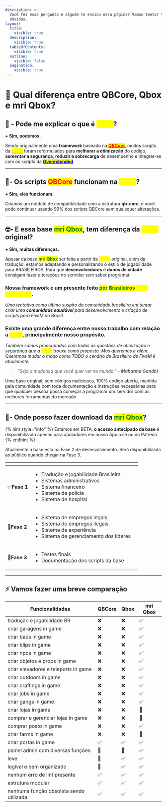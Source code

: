 ```yaml
---
description: >-
  Você fez essa pergunta e alguém te enviou essa página? Vamos tentar tirar suas
  dúvidas.
layout:
  title:
    visible: true
  description:
    visible: true
  tableOfContents:
    visible: true
  outline:
    visible: false
  pagination:
    visible: true
---
```


# 🐤 Qual diferença entre QBCore, Qbox e mri Qbox?

## 👋 - Pode me explicar o que é <mark style="color:yellow;">Qbox</mark>? <a href="#can-you-briefly-explain-what-this-qbox" id="can-you-briefly-explain-what-this-qbox"></a>

**+ Sim, podemos.**

Sendo originalmente uma **framework** baseado na [<mark style="color:red;">**QBCore**</mark>](https://docs.qbcore.org/qbcore-documentation), muitos scripts da [<mark style="color:yellow;">**Qbox**</mark>](https://docs.qbox.re/) foram reformulados para **melhorar a otimização** do código, **aumentar a segurança**, **reduzir a sobrecarga** de desempenho e integrar-se com os scripts da [<mark style="color:blue;">**Overextended**</mark>](https://overextended.dev/).

***

## 👷- Os scripts <mark style="color:red;">QBCore</mark> funcionam na <mark style="color:yellow;">Qbox</mark>?[​](https://www.whyqbox.wtf/#%F0%9F%91%B7-do-qbcore-scripts-work-in-qbox) <a href="#is-the-qbox-ready-to-use" id="is-the-qbox-ready-to-use"></a>

**+ Sim, eles funcionam.**

Criamos um módulo de compatibilidade com a estrutura **qb-core**, e você pode continuar usando 99% dos scripts QBCore sem quaisquer alterações.

***

## 🤓- E essa base <mark style="color:green;">mri Qbox</mark>, tem diferença da <mark style="color:yellow;">Qbox</mark> original?

**+ Sim, muitas diferenças.**

Apesar da base <mark style="color:green;">**mri Qbox**</mark> ser feita a partir da <mark style="color:yellow;">**Qbox**</mark> original, além da tradução, estamos adaptando e personalizando o estilo de jogabilidade para BRASILEIROS. Para que **desenvolvedores** e **donos de cidade** consigam fazer alterações no servidor sem saber programar.

### **Nossa framework é um presente feito **<mark style="color:green;">**por**</mark> <mark style="color:green;">**Brasileiros**</mark>** **<mark style="color:yellow;">**para Brasileiros**</mark>**.**&#x20;

_Uma tentativa como último suspiro da comunidade brasileira em tentar criar uma **comunidade saudável** para desenvolvimento e criação de scripts para FiveM no Brasil._

### Existe uma grande diferença entre nosso trabalho com relação a <mark style="color:yellow;">Qbox</mark>, principalmente nosso propósito.&#x20;

_Também somos preocupados com todas as questões de otimização e segurança que a <mark style="color:yellow;">Qbox</mark> trouxe como proposta. Mas queremos ir além. Queremos mudar o modo como TODO o cenário de Brasileiro de FiveM é atualmente._

> _"Seja a mudança que você quer ver no mundo." - **Mahatma Gandhi**_

Uma base original, sem códigos maliciosos, 100% código aberto, mantida pela comunidade com toda documentação e instruções necessárias para que qualquer pessoa possa começar a programar um servidor com as melhores ferramentas do mercado.

***

## 🤩- Onde posso fazer download da <mark style="color:green;">mri Qbox</mark>?

{% hint style="info" %}
Estamos em BETA, **o acesso antecipado da base** é disponibilizado apenas para apoiadores em nosso Apoia.se ou no Patreon.
{% endhint %}

Atualmente a base está na Fase 2 de desenvolvimento. Será disponibilizada ao público quando chegar na Fase 3.



<table data-view="cards"><thead><tr><th></th><th></th><th></th></tr></thead><tbody><tr><td>✅<strong>Fase 1</strong></td><td><ul><li>Tradução e jogabilidade Brasileira</li><li>Sistemas administrativos</li><li>Sistema financeiro</li><li>Sistema de polícia</li><li>Sistema de hospital</li></ul></td><td></td></tr><tr><td>🔄<strong>Fase 2</strong></td><td><ul><li>Sistema de empregos legais</li><li>Sistema de empregos ilegais</li><li>Sistema de experiência</li><li>Sistema de gerenciamento dos líderes</li></ul></td><td></td></tr><tr><td>🔄<strong>Fase 3</strong></td><td><ul><li>Testes finais</li><li>Documentação dos scripts da base</li></ul></td><td></td></tr></tbody></table>

***

## ⚡ Vamos fazer uma breve comparação[​](https://www.whyqbox.wtf/#%E2%9A%A1-let-s-make-a-brief-comparison)

| Funcionalidades                         | QBCore | Qbox | mri Qbox |
| --------------------------------------- | ------ | ---- | -------- |
| tradução e jogabilidade BR              | ❌      | ❌    | ✅        |
| criar garagens in game                  | ❌      | ❌    | ✅        |
| criar baús in game                      | ❌      | ❌    | ✅        |
| criar blips in game                     | ❌      | ❌    | ✅        |
| criar npcs in game                      | ❌      | ❌    | ✅        |
| criar objetos e props in game           | ❌      | ❌    | ✅        |
| criar elevadores e teleports in game    | ❌      | ❌    | ✅        |
| criar outdoors in game                  | ❌      | ❌    | ✅        |
| criar craftings in game                 | ❌      | ❌    | ✅        |
| criar jobs in game                      | ❌      | ❌    | ✅        |
| criar gangs in game                     | ❌      | ❌    | ✅        |
| criar lojas in game                     | ❌      | ❌    | 🔄       |
| comprar e gerenciar lojas in game       | ❌      | ❌    | 🔄       |
| comprar posto in game                   | ❌      | ❌    | ✅        |
| criar farms in game                     | ❌      | ❌    | 🔄       |
| criar portas in game                    | ✅      | ✅    | ✅        |
| painel admin com diversas funções       | 🔧     | 🔧   | ✅        |
| leve                                    | 🔧     | ✅    | ✅        |
| legível e bem organizado                | 🔧     | ✅    | ✅        |
| nenhum erro de lint presente            | ✅      | ✅    | ✅        |
| estrutura modular                       | ✅      | ✅    | ✅        |
| nenhuma função obsoleta sendo utilizada | ✅      | ✅    | ✅        |
